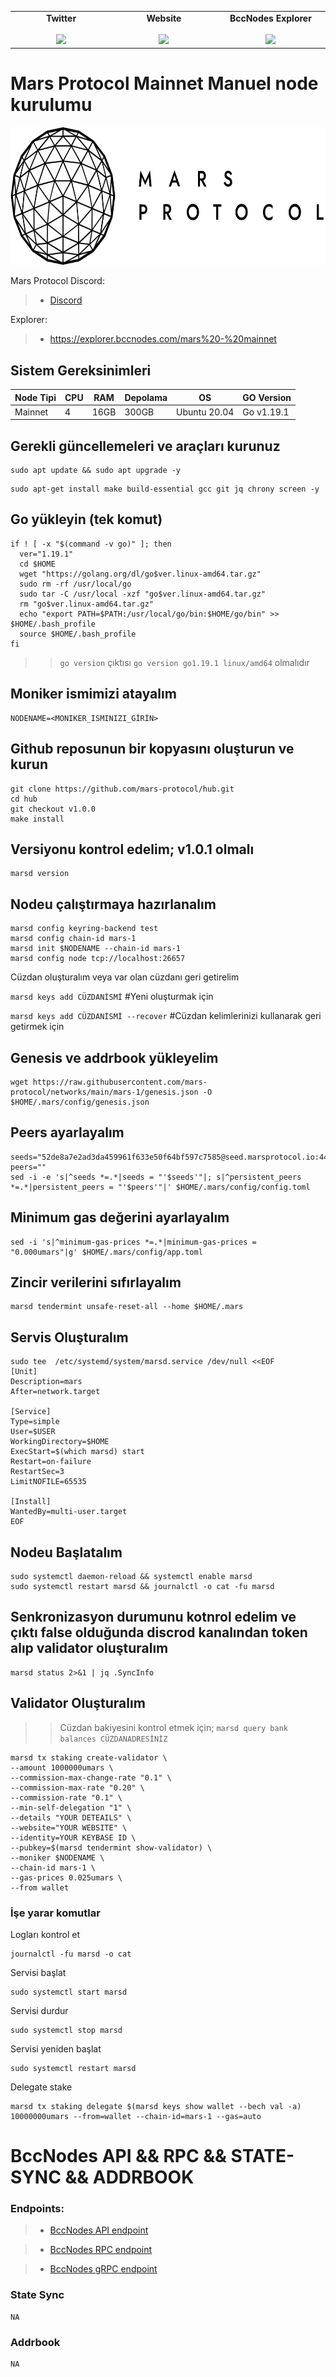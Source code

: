 <table width="900px" align="center">
    <tbody>
        <tr valign="top">
            <td width="300px" align="center">
            <span><strong>Twitter</strong></span><br><br />
            <a href="https://twitter.com/bccnodes" target="_blank" rel="noopener noreferrer">
            <img height="70px" src="https://github.com/berkcaNode/berkcaNode/blob/main/twitter.png">
            </td>
            <td width="300px" align="center">
            <span><strong>Website</strong></span><br><br />
            <a href="https://bccnodes.net/" target="_blank" rel="noopener noreferrer">
            <img height="70px" src="https://github.com/berkcaNode/berkcaNode/blob/main/web.png">
            </td>
            <td width="300px" align="center">
            <span><strong>BccNodes Explorer</strong></span><br><br />
            <a href="https://explorer.bccnodes.com/" target="_blank" rel="noopener noreferrer">
            <img height="70px" src="https://github.com/berkcaNode/berkcaNode/blob/main/exp%20(1).png">
            </td>
        </tr>
    </tbody>
</table>

# Mars Protocol Mainnet Manuel node kurulumu

<p align="center">
  <img height="220" height="auto" src="mars-protocol.png">
</p>

Mars Protocol Discord:
>- [Discord](https://discord.gg/marsprotocol)

Explorer:
>- https://explorer.bccnodes.com/mars%20-%20mainnet

## Sistem Gereksinimleri

| Node Tipi | CPU |  RAM  | Depolama  |     OS       | GO Version|
|-----------|-----|-------|-----------|--------------|-----------|
| Mainnet   |  4  | 16GB  |   300GB   | Ubuntu 20.04 | Go v1.19.1|

## Gerekli güncellemeleri ve araçları kurunuz
```
sudo apt update && sudo apt upgrade -y
```
```
sudo apt-get install make build-essential gcc git jq chrony screen -y
```
## Go yükleyin (tek komut)
```
if ! [ -x "$(command -v go)" ]; then
  ver="1.19.1"
  cd $HOME
  wget "https://golang.org/dl/go$ver.linux-amd64.tar.gz"
  sudo rm -rf /usr/local/go
  sudo tar -C /usr/local -xzf "go$ver.linux-amd64.tar.gz"
  rm "go$ver.linux-amd64.tar.gz"
  echo "export PATH=$PATH:/usr/local/go/bin:$HOME/go/bin" >> $HOME/.bash_profile
  source $HOME/.bash_profile
fi
```
>> `go version` çıktısı `go version go1.19.1 linux/amd64` olmalıdır

## Moniker ismimizi atayalım
```
NODENAME=<MONIKER_ISMINIZI_GİRİN>
```

## Github reposunun bir kopyasını oluşturun ve kurun
```
git clone https://github.com/mars-protocol/hub.git
cd hub
git checkout v1.0.0
make install
```

## Versiyonu kontrol edelim; v1.0.1 olmalı
```
marsd version
```

## Nodeu çalıştırmaya hazırlanalım
```
marsd config keyring-backend test
marsd config chain-id mars-1
marsd init $NODENAME --chain-id mars-1
marsd config node tcp://localhost:26657
```
Cüzdan oluşturalım veya var olan cüzdanı geri getirelim

```marsd keys add CÜZDANİSMİ```             #Yeni oluşturmak için

``` marsd keys add CÜZDANİSMİ --recover ``` #Cüzdan kelimlerinizi kullanarak geri getirmek için



## Genesis ve addrbook yükleyelim
```
wget https://raw.githubusercontent.com/mars-protocol/networks/main/mars-1/genesis.json -O $HOME/.mars/config/genesis.json
```

## Peers ayarlayalım
```
seeds="52de8a7e2ad3da459961f633e50f64bf597c7585@seed.marsprotocol.io:443,d2d2629c8c8a8815f85c58c90f80b94690468c4f@tenderseed.ccvalidators.com:26012"
peers=""
sed -i -e 's|^seeds *=.*|seeds = "'$seeds'"|; s|^persistent_peers *=.*|persistent_peers = "'$peers'"|' $HOME/.mars/config/config.toml
```

## Minimum gas değerini ayarlayalım
```
sed -i 's|^minimum-gas-prices *=.*|minimum-gas-prices = "0.000umars"|g' $HOME/.mars/config/app.toml
```


## Zincir verilerini sıfırlayalım
```
marsd tendermint unsafe-reset-all --home $HOME/.mars
```


## Servis Oluşturalım
```
sudo tee  /etc/systemd/system/marsd.service /dev/null <<EOF
[Unit]
Description=mars
After=network.target

[Service]
Type=simple
User=$USER
WorkingDirectory=$HOME
ExecStart=$(which marsd) start
Restart=on-failure
RestartSec=3
LimitNOFILE=65535

[Install]
WantedBy=multi-user.target
EOF
```

## Nodeu Başlatalım
```
sudo systemctl daemon-reload && systemctl enable marsd
sudo systemctl restart marsd && journalctl -o cat -fu marsd
```
## Senkronizasyon durumunu kotnrol edelim ve çıktı false olduğunda discrod kanalından token alıp validator oluşturalım
```
marsd status 2>&1 | jq .SyncInfo
```

## Validator Oluşturalım
>> Cüzdan bakiyesini kontrol etmek için; `marsd query bank balances CÜZDANADRESİNİZ`
```
marsd tx staking create-validator \
--amount 1000000umars \
--commission-max-change-rate "0.1" \
--commission-max-rate "0.20" \
--commission-rate "0.1" \
--min-self-delegation "1" \
--details "YOUR DETEAILS" \
--website="YOUR WEBSITE" \
--identity=YOUR KEYBASE ID \
--pubkey=$(marsd tendermint show-validator) \
--moniker $NODENAME \
--chain-id mars-1 \
--gas-prices 0.025umars \
--from wallet
```

### İşe yarar komutlar
Logları kontrol et
```
journalctl -fu marsd -o cat
```

Servisi başlat
```
sudo systemctl start marsd
```

Servisi durdur
```
sudo systemctl stop marsd
```

Servisi yeniden başlat
```
sudo systemctl restart marsd
```
Delegate stake
```
marsd tx staking delegate $(marsd keys show wallet --bech val -a) 10000000umars --from=wallet --chain-id=mars-1 --gas=auto
```

# BccNodes API && RPC && STATE-SYNC && ADDRBOOK 

### Endpoints:
>- [BccNodes API endpoint](https://mars.api.bccnodes.com/)

>- [BccNodes RPC endpoint](https://mars.rpc.bccnodes.com/)

>- [BccNodes gRPC endpoint](https://mars.grpc.bccnodes.com:20090)

### State Sync 

```
NA
```

### Addrbook
```
NA

```

